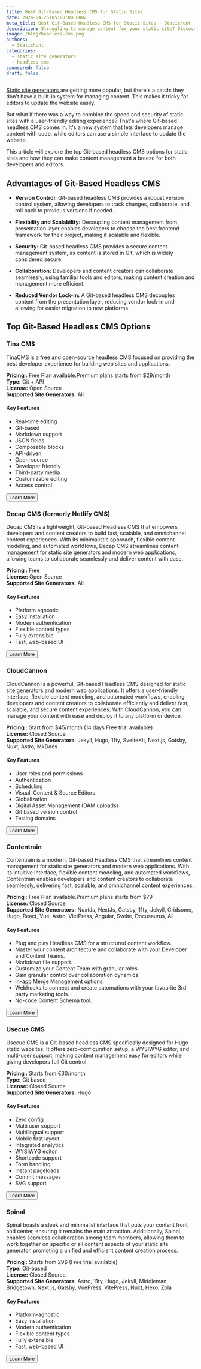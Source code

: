 ```yaml
---
title: Best Git-Based Headless CMS for Static Sites
date: 2024-04-25T05:00:00.000Z
meta_title: Best Git-Based Headless CMS for Static Sites - Statichunt
description: Struggling to manage content for your static site? Discover the top Git-based headless CMS options that empower developers with code-based control and give editors a user-friendly interface. 
image: /blog/headless-cms.png
authors:
  - Statichunt
categories:
  - static site generators
  - headless cms
sponsored: false
draft: false
---
```


<a href="/blog/static-site-generators" target="_blank"> Static site generators </a> are getting more popular, but there's a catch: they don't have a built-in system for managing content. This makes it tricky for editors to update the website easily.

But what if there was a way to combine the speed and security of static sites with a user-friendly editing experience? That's where Git-based headless CMS comes in. It's a new system that lets developers manage content with code, while editors can use a simple interface to update the website.

This article will explore the top Git-based headless CMS options for static sites and how they can make content management a breeze for both developers and editors.

## Advantages of Git-Based Headless CMS

- **Version Control:** Git-based headless CMS provides a robust version control system, allowing developers to track changes, collaborate, and roll back to previous versions if needed.

- **Flexibility and Scalability:** Decoupling content management from presentation layer enables developers to choose the best frontend framework for their project, making it scalable and flexible.

- **Security:** Git-based headless CMS provides a secure content management system, as content is stored in Git, which is widely considered secure.

- **Collaboration:** Developers and content creators can collaborate seamlessly, using familiar tools and editors, making content creation and management more efficient.

- **Reduced Vendor Lock-in:** A Git-based headless CMS decouples content from the presentation layer, reducing vendor lock-in and allowing for easier migration to new platforms.

## Top Git-Based Headless CMS Options

### Tina CMS

TinaCMS is a free and open-source headless CMS focused on providing the best developer experience for building web sites and applications.

<Mockup src="/blog/tina-cms.png" alt="Tina headless cms" />

**Pricing :** Free Plan available.Premium plans starts from $29/month <br/>
**Type:**
 Git + API <br/>
**License:**
 Open Source <br/>
**Supported Site Generators:**
 All <br/>

#### Key Features

- Real-time editing
- Git-based
- Markdown support
- JSON fields
- Composable blocks
- API-driven
- Open-source
- Developer friendly
- Third-party media
- Customizable editing
- Access control

<Button href="https://tina.io/" >Learn More </Button>

### Decap CMS (formerly Netlify CMS)

Decap CMS is a lightweight, Git-based Headless CMS that empowers developers and content creators to build fast, scalable, and omnichannel content experiences. With its minimalistic approach, flexible content modeling, and automated workflows, Decap CMS streamlines content management for static site generators and modern web applications, allowing teams to collaborate seamlessly and deliver content with ease.
<Mockup src="/blog/decap-cms.png" alt="Decap headless cms" />

**Pricing :** Free <br/>
**License:** Open Source <br/>
**Supported Site Generators:** All

#### Key Features

- Platform agnostic
- Easy installation
- Modern authentication
- Flexible content types
- Fully extensible
- Fast, web-based UI

<Button href="https://decapcms.org/" >Learn More </Button>

### CloudCannon

CloudCannon is a powerful, Git-based Headless CMS designed for static site generators and modern web applications. It offers a user-friendly interface, flexible content modeling, and automated workflows, enabling developers and content creators to collaborate efficiently and deliver fast, scalable, and secure content experiences. With CloudCannon, you can manage your content with ease and deploy it to any platform or device.

<Mockup src="/blog/cloudcannon-cms.png" alt="Cloudcannon headless cms" />

**Pricing :** Start from $45/month (14 days Free trial available)<br/>
**License:**  Closed Source <br/>
**Supported Site Generators:** Jekyll, Hugo, 11ty, SvelteKit, Next.js, Gatsby, Nuxt, Astro, MkDocs

#### Key Features

- User roles and permissions
- Authentication
- Scheduling
- Visual, Content & Source Editors
- Globalization
- Digital Asset Management (DAM uploads)
- Git based version control
- Testing domains

<Button href="https://cloudcannon.com/" >Learn More </Button>

### Contentrain

Contentrain is a modern, Git-based Headless CMS that streamlines content management for static site generators and modern web applications. With its intuitive interface, flexible content modeling, and automated workflows, Contentrain enables developers and content creators to collaborate seamlessly, delivering fast, scalable, and omnichannel content experiences.

<Mockup src="/blog/contentrain-cms.png" alt="Contentrain headless cms" />

**Pricing :** Free Plan available.Premium plans starts from $79 <br/>
**License:** Closed Source <br/>
**Supported Site Generators:** NuxtJs, NextJs, Gatsby, 11ty, Jekyll, Gridsome, Hugo, React, Vue, Astro, VietPress, Angular, Svelte, Docusaurus, All

#### Key Features

- Plug and play Headless CMS for a structured content workflow.
- Master your content architecture and collaborate with your Developer and Content Teams.
- Markdown file support.
- Customize your Content Team with granular roles.
- Gain granular control over collaboration dynamics.
- In-app Merge Management options.
- Webhooks to connect and create automations with your favourite 3rd party marketing tools.
- No-code Content Schema tool.

<Button href="https://contentrain.io/" >Learn More </Button>

### Usecue CMS

Usecue CMS is a Git-based headless CMS specifically designed for Hugo static websites. It offers zero-configuration setup, a WYSIWYG editor, and multi-user support, making content management easy for editors while giving developers full Git control.

<Mockup src="/blog/usecue-cms.png" alt="Usecue headless cms" />

**Pricing :** Starts from €30/month <br/>
**Type:** Git based <br/>
**License:** Closed Source <br/>
**Supported Site Generators:** Hugo

#### Key Features

- Zero config
- Multi user support
- Multilingual support
- Mobile first layout
- Integrated analytics
- WYSIWYG editor
- Shortcode support
- Form handling
- Instant pageloads
- Commit messages
- SVG support

<Button href="https://cms.usecue.com/" >Learn More </Button>

### Spinal

Spinal boasts a sleek and minimalist interface that puts your content front and center, ensuring it remains the main attraction. Additionally, Spinal enables seamless collaboration among team members, allowing them to work together on specific or all content aspects of your static site generator, promoting a unified and efficient content creation process.

<Mockup src="/blog/spinal-cms.png" alt="Spinal headless cms" />

**Pricing :** Starts from 29$ (Free trial available) <br/>
**Type:** Git-based <br/>
**License:** Closed Source <br/>
**Supported Site Generators:** Astro, 11ty, Hugo, Jekyll, Middleman, Bridgetown, Next.js, Gatsby, VuePress, VitePress, Nuxt, Hexo, Zola

#### Key Features

- Platform-agnostic
- Easy installation
- Modern authentication
- Flexible content types
- Fully extensible
- Fast, web-based UI

<Button href="https://spinalcms.com/" >Learn More </Button>
